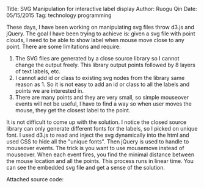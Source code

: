 Title: SVG Manipulation for interactive label display
Author: Ruogu Qin
Date: 05/15/2015
Tag: technology
     programming


These days, I have been working on manipulating svg files throw d3.js and jQuery. The goal I have been trying to achieve is: given a svg file with point clouds, I need to be able to show label when mouse move close to any point. There are some limitations and require:

1. The SVG files are generated by a close source library so I cannot change the output freely. This library output points followed by 8 layers of text labels, etc.
2. I cannot add id or class to existing svg nodes from the library same reason as 1. So it is not easy to add an id or class to all the labels and points we are interested in.
3. There are many points and they are very small, so simple mouseover events will not be useful, I have to find a way so when user moves the mouse, they get the closest label to the point.

It is not difficult to come up with the solution. I notice the closed source library can only generate different fonts for the labels, so I picked on unique font. I used d3.js to read and inject the svg dynamically into the html and used CSS to hide all the "unique fonts". Then jQuery is used to handle to mouseover events. The trick is you want to use mousemove instead of mouseover. When each event fires, you find the minimal distance between the mouse location and all the points. This process runs in linear time. You can see the embedded svg file and get a sense of the solution.

Attached source code:
<script src="https://gist.github.com/evertqin/e65786facf796ed6366e.js"></script>







